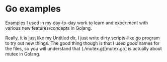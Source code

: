 # Go examples
Examples I used in my day-to-day work to learn and experiment with various new features/concepts in Golang.

Really, it is just like my Untitled dir, I just write dirty scripts-like go program to try out new things. The good thing though is that I used _good_ names for the files, so you will understand that (./mutex.g)[mutex.go] is actually about mutex in Golang.

